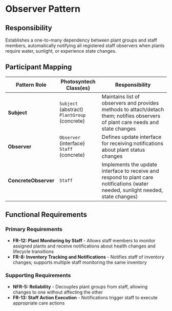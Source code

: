 # Observer Pattern

## Responsibility
Establishes a one-to-many dependency between plant groups and staff members, automatically notifying all registered staff observers when plants require water, sunlight, or experience state changes.

## Participant Mapping

| Pattern Role | Photosyntech Class(es) | Responsibility |
|--------------|------------------------|----------------|
| **Subject** | `Subject` (abstract)<br>`PlantGroup` (concrete) | Maintains list of observers and provides methods to attach/detach them; notifies observers of plant care needs and state changes |
| **Observer** | `Observer` (interface)<br>`Staff` (concrete) | Defines update interface for receiving notifications about plant status changes |
| **ConcreteObserver** | `Staff` | Implements the update interface to receive and respond to plant care notifications (water needed, sunlight needed, state changes) |

## Functional Requirements

### Primary Requirements
- **FR-12: Plant Monitoring by Staff** - Allows staff members to monitor assigned plants and receive notifications about health changes and lifecycle transitions
- **FR-8: Inventory Tracking and Notifications** - Notifies staff of inventory changes; supports multiple staff monitoring the same inventory

### Supporting Requirements
- **NFR-5: Reliability** - Decouples plant groups from staff, allowing changes to one without affecting the other
- **FR-13: Staff Action Execution** - Notifications trigger staff to execute appropriate care actions

